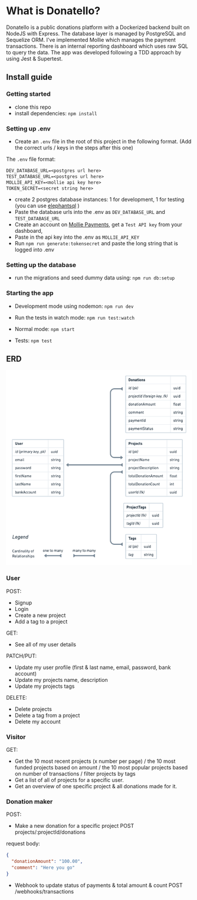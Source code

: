 # What is Donatello?

Donatello is a public donations platform with a Dockerized backend built on NodeJS with Express. The database layer is managed by PostgreSQL and Sequelize ORM. I've implemented Mollie which manages the payment transactions. There is an internal reporting dashboard which uses raw SQL to query the data. The app was developed following a TDD approach by using Jest & Supertest.

## Install guide

### Getting started

- clone this repo
- install dependencies: `npm install`

### Setting up .env

- Create an `.env` file in the root of this project in the following format. (Add the correct urls / keys in the steps after this one)

The `.env` file format:

```text
DEV_DATABASE_URL=<postgres url here>
TEST_DATABASE_URL=<postgres url here>
MOLLIE_API_KEY=<mollie api key here>
TOKEN_SECRET=<secret string here>
```

- create 2 postgres database instances: 1 for development, 1 for testing (you can use [elephantsql](https://customer.elephantsql.com/) )
- Paste the database urls into the .env as `DEV_DATABASE_URL` and `TEST_DATABASE_URL`
- Create an account on [Mollie Payments](https://www.mollie.com/), get a `Test API key` from your dashboard,
- Paste in the api key into the .env as `MOLLIE_API_KEY`
- Run `npm run generate:tokensecret` and paste the long string that is logged into .env

### Setting up the database

- run the migrations and seed dummy data using: `npm run db:setup`

### Starting the app

- Development mode using nodemon: `npm run dev`
- Run the tests in watch mode: `npm run test:watch`

- Normal mode: `npm start`
- Tests: `npm test`

## ERD

![ERD](./images/erd.png)

### User

POST:

- Signup
- Login
- Create a new project
- Add a tag to a project

GET:

- See all of my user details

PATCH/PUT:

- Update my user profile (first & last name, email, password, bank account)
- Update my projects name, description
- Update my projects tags

DELETE:

- Delete projects
- Delete a tag from a project
- Delete my account

### Visitor

GET:

- Get the 10 most recent projects (x number per page) / the 10 most funded projects based on amount / the 10 most popular projects based on number of transactions / filter projects by tags
- Get a list of all of projects for a specific user.
- Get an overview of one specific project & all donations made for it.

### Donation maker

POST:

- Make a new donation for a specific project POST projects/:projectId/donations

request body:

```json
{
  "donationAmount": "100.00",
  "comment": "Here you go"
}
```

- Webhook to update status of payments & total amount & count POST /webhooks/transactions
